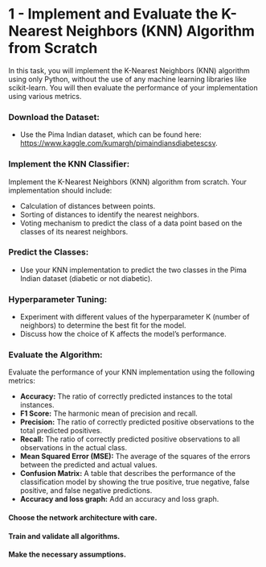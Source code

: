 # 1 - Implement and Evaluate the K-Nearest Neighbors (KNN) Algorithm from Scratch

In this task, you will implement the K-Nearest Neighbors (KNN) algorithm using only Python, 
without the use of any machine learning libraries like scikit-learn. 
You will then evaluate the performance of your implementation using various metrics.

### Download the Dataset:
- Use the Pima Indian dataset, which can be found here: https://www.kaggle.com/kumargh/pimaindiansdiabetescsv.

### Implement the KNN Classifier:
Implement the K-Nearest Neighbors (KNN) algorithm from scratch. Your implementation should include:
- Calculation of distances between points.
- Sorting of distances to identify the nearest neighbors.
- Voting mechanism to predict the class of a data point based on the classes of its nearest neighbors.

### Predict the Classes:
- Use your KNN implementation to predict the two classes in the Pima Indian dataset (diabetic or not diabetic).

### Hyperparameter Tuning:
- Experiment with different values of the hyperparameter K (number of neighbors) to determine the best fit for the model.
- Discuss how the choice of K affects the model’s performance. 

### Evaluate the Algorithm:
Evaluate the performance of your KNN implementation using the following metrics:

- **Accuracy:** The ratio of correctly predicted instances to the total instances.
- **F1 Score:** The harmonic mean of precision and recall.
- **Precision:** The ratio of correctly predicted positive observations to the total predicted positives.
- **Recall:** The ratio of correctly predicted positive observations to all observations in the actual class.
- **Mean Squared Error (MSE):** The average of the squares of the errors between the predicted and actual values.
- **Confusion Matrix:** A table that describes the performance of the classification model by 
  showing the true positive, true negative, false positive, and false negative predictions.
- **Accuracy and loss graph:** Add an accuracy and loss graph.


#### Choose the network architecture with care.

#### Train and validate all algorithms.

#### Make the necessary assumptions.

